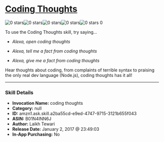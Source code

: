 # [Coding Thoughts](http://alexa.amazon.com/#skills/amzn1.ask.skill.a2ba55cd-e9ed-4747-9715-3121b655f043)
![0 stars](../../images/ic_star_border_black_18dp_1x.png)![0 stars](../../images/ic_star_border_black_18dp_1x.png)![0 stars](../../images/ic_star_border_black_18dp_1x.png)![0 stars](../../images/ic_star_border_black_18dp_1x.png)![0 stars](../../images/ic_star_border_black_18dp_1x.png) 0

To use the Coding Thoughts skill, try saying...

* *Alexa, open coding thoughts*

* *Alexa, tell me a fact from coding thoughts*

* *Alexa, give me a fact from coding thoughts*

Hear thoughts about coding, from complaints of terrible syntax to praising the only real dev language (Node.js), coding thoughts has it all!

***

### Skill Details

* **Invocation Name:** coding thoughts
* **Category:** null
* **ID:** amzn1.ask.skill.a2ba55cd-e9ed-4747-9715-3121b655f043
* **ASIN:** B01N4INN6J
* **Author:** Laikh Tewari
* **Release Date:** January 2, 2017 @ 23:49:03
* **In-App Purchasing:** No
